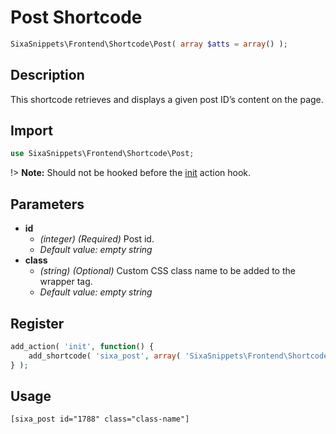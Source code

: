 # Post Shortcode

```php
SixaSnippets\Frontend\Shortcode\Post( array $atts = array() );
```

## Description

This shortcode retrieves and displays a given post ID’s content on the page.

## Import

```php 
use SixaSnippets\Frontend\Shortcode\Post;
```

!> **Note:** Should not be hooked before the [init](http://developer.wordpress.org/reference/hooks/init/) action hook.

## Parameters

- **id**
    - *(integer) (Required)* Post id.
    - *Default value: empty string*
- **class**
    - *(string) (Optional)* Custom CSS class name to be added to the wrapper tag.
    - *Default value: empty string*

## Register

```php
add_action( 'init', function() {
    add_shortcode( 'sixa_post', array( 'SixaSnippets\Frontend\Shortcode\Post', 'Run' ) );
} );
```

## Usage

```html
[sixa_post id="1788" class="class-name"]
```